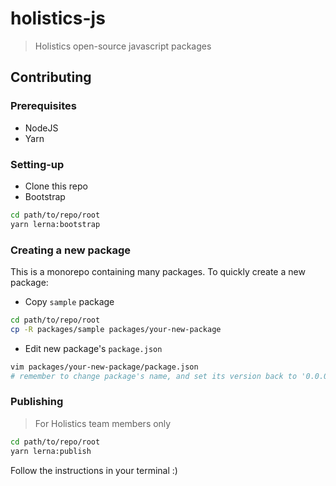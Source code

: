 # holistics-js

> Holistics open-source javascript packages

## Contributing

### Prerequisites

* NodeJS
* Yarn

### Setting-up

* Clone this repo
* Bootstrap

```bash
cd path/to/repo/root
yarn lerna:bootstrap
```

### Creating a new package

This is a monorepo containing many packages. To quickly create a new package:

* Copy `sample` package

```bash
cd path/to/repo/root
cp -R packages/sample packages/your-new-package
```

* Edit new package's `package.json`

```bash
vim packages/your-new-package/package.json
# remember to change package's name, and set its version back to '0.0.0'
```

### Publishing

> For Holistics team members only

```bash
cd path/to/repo/root
yarn lerna:publish
```

Follow the instructions in your terminal :)
